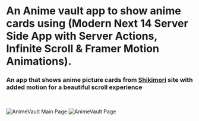 # An Anime vault app to show anime cards using (Modern Next 14 Server Side App with Server Actions, Infinite Scroll & Framer Motion Animations).

### An app that shows anime picture cards from [Shikimori](https://shikimori.one) site with added motion for a beautiful scroll experience

<br />

![AnimeVault Main Page](./public/main-page.png)
![AnimeVault Page](./public/page.png)
